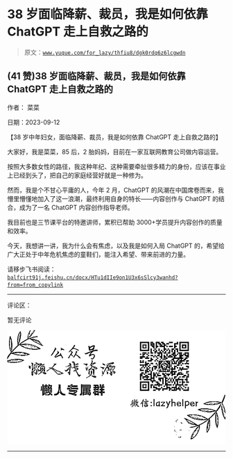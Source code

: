 # 38 岁面临降薪、裁员，我是如何依靠 ChatGPT 走上自救之路的

> 原文：[`www.yuque.com/for_lazy/thfiu8/dgk0rdq6z6lcgwdn`](https://www.yuque.com/for_lazy/thfiu8/dgk0rdq6z6lcgwdn)

## (41 赞)38 岁面临降薪、裁员，我是如何依靠 ChatGPT 走上自救之路的

作者： 菜菜

日期：2023-09-12

【38 岁中年妇女，面临降薪、裁员，我是如何依靠 ChatGPT 走上自救之路的】

大家好，我是菜菜，85 后，2 胎妈妈，目前在一家互联网教育公司做内容运营。

按照大多数女性的路径，我这种年纪、这种需要牵扯很多精力的身份，应该在事业上已经到头了，把自己的家庭经营好就是一种修为。

然而，我是个不甘心平庸的人，今年 2 月，ChatGPT 的风潮在中国席卷而来，我懵里懵懂地加入了这一浪潮，最终利用自身的特长——内容创作与 ChatGPT 的结合，成为了一名 ChatGPT 内容创作指导老师。

我目前也是三节课平台的特邀讲师，累积已帮助 3000+学员提升内容创作的质量和效率。

今天，我想讲一讲，我为什么会有焦虑，以及我是如何入局 ChatGPT 的，希望给广大正处于中年危机焦虑的童鞋们，能注入希望、带来前进的力量。

请移步飞书阅读：[`balfcirt91j.feishu.cn/docx/HTu1dIIe9on1U3x6sSlcy3wanhd?from=from_copylink`](https://balfcirt91j.feishu.cn/docx/HTu1dIIe9on1U3x6sSlcy3wanhd?from=from_copylink)

* * *

评论区：

暂无评论

![](img/1c37d505930596d12a88ab23e11aa07a.png)

* * *